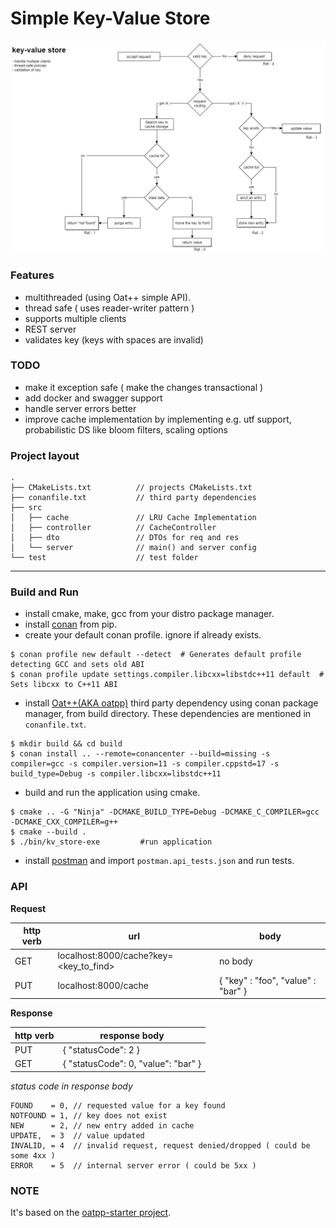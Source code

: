# Simple Key-Value Store

![application flow](./docs/flow.png "flow chart")

### Features

- multithreaded (using Oat++ simple API).
- thread safe ( uses reader-writer pattern )
- supports multiple clients
- REST server
- validates key (keys with spaces are invalid)

### TODO

- make it exception safe ( make the changes transactional )
- add docker and swagger support
- handle server errors better
- improve cache implementation by implementing e.g. utf support, probabilistic DS like bloom filters, scaling options

### Project layout

```
.
├── CMakeLists.txt          // projects CMakeLists.txt
├── conanfile.txt           // third party dependencies
├── src
│   ├── cache               // LRU Cache Implementation
│   ├── controller          // CacheController
│   ├── dto                 // DTOs for req and res
│   └── server              // main() and server config
└── test                    // test folder
```

---

### Build and Run

- install cmake, make, gcc from your distro package manager.
- install [conan](https://www.conan.io) from pip.
- create your default conan profile. ignore if already exists.
 
```
$ conan profile new default --detect  # Generates default profile detecting GCC and sets old ABI
$ conan profile update settings.compiler.libcxx=libstdc++11 default  # Sets libcxx to C++11 ABI
```

- install [Oat++(AKA oatpp)](https://oatpp.io/) third party dependency using conan package manager, from build directory. These dependencies are mentioned in `conanfile.txt`.

```
$ mkdir build && cd build
$ conan install .. --remote=conancenter --build=missing -s compiler=gcc -s compiler.version=11 -s compiler.cppstd=17 -s build_type=Debug -s compiler.libcxx=libstdc++11
```

- build and run the application using cmake.
 
```
$ cmake .. -G "Ninja" -DCMAKE_BUILD_TYPE=Debug -DCMAKE_C_COMPILER=gcc -DCMAKE_CXX_COMPILER=g++
$ cmake --build .
$ ./bin/kv_store-exe         #run application
```

- install [postman](https://www.postman.com/) and import `postman.api_tests.json` and run tests.


### API

**Request**

http verb|url|body
---|---|---
GET|localhost:8000/cache?key=<key_to_find>| no body
PUT|localhost:8000/cache|{ "key" : "foo", "value" : "bar" }

**Response**

http verb|response body
---|---
PUT|{ "statusCode": 2 }
GET|{ "statusCode": 0, "value": "bar" }


*status code in response body*

```
FOUND    = 0, // requested value for a key found
NOTFOUND = 1, // key does not exist
NEW      = 2, // new entry added in cache
UPDATE,  = 3  // value updated
INVALID, = 4  // invalid request, request denied/dropped ( could be some 4xx )
ERROR    = 5  // internal server error ( could be 5xx )
```

### NOTE

It's based on the [oatpp-starter project](https://github.com/oatpp/oatpp-starter).

